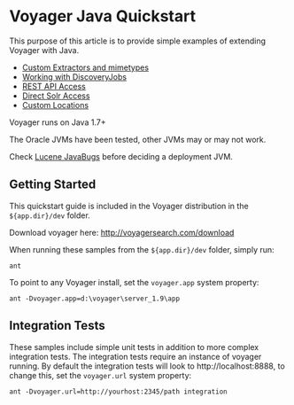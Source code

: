 Voyager Java Quickstart
========================

This purpose of this article is to provide simple examples of extending Voyager with Java.

 * [Custom Extractors and mimetypes](docs/extractors.md)
 * [Working with DiscoveryJobs](docs/discoveryjob.md)
 * [REST API Access](docs/rest.md)
 * [Direct Solr Access](docs/solr.md)
 * [Custom Locations](docs/locations.md)

Voyager runs on Java 1.7+

The Oracle JVMs have been tested, other JVMs may or may not work. 

Check [Lucene JavaBugs](http://wiki.apache.org/lucene-java/JavaBugs) before deciding a deployment JVM.


Getting Started
---------------

This quickstart guide is included in the Voyager distribution in the <code>${app.dir}/dev</code> folder.

Download voyager here: http://voyagersearch.com/download

When running these samples from the <code>${app.dir}/dev</code> folder, simply run:

    ant

To point to any Voyager install, set the `voyager.app` system property:

    ant -Dvoyager.app=d:\voyager\server_1.9\app 


Integration Tests
-----------------

These samples include simple unit tests in addition to more complex integration tests.  The integration 
tests require an instance of voyager running.  By default the integration tests will look to http://localhost:8888, 
to change this, set the `voyager.url` system property:

    ant -Dvoyager.url=http://yourhost:2345/path integration

















